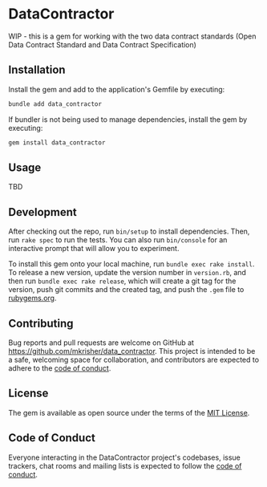 # DataContractor

WIP - this is a gem for working with the two data contract standards (Open Data Contract Standard and Data Contract Specification)

## Installation

Install the gem and add to the application's Gemfile by executing:

```bash
bundle add data_contractor
```

If bundler is not being used to manage dependencies, install the gem by executing:

```bash
gem install data_contractor
```

## Usage

TBD

## Development

After checking out the repo, run `bin/setup` to install dependencies. Then, run `rake spec` to run the tests. You can also run `bin/console` for an interactive prompt that will allow you to experiment.

To install this gem onto your local machine, run `bundle exec rake install`. To release a new version, update the version number in `version.rb`, and then run `bundle exec rake release`, which will create a git tag for the version, push git commits and the created tag, and push the `.gem` file to [rubygems.org](https://rubygems.org).

## Contributing

Bug reports and pull requests are welcome on GitHub at https://github.com/mkrisher/data_contractor. This project is intended to be a safe, welcoming space for collaboration, and contributors are expected to adhere to the [code of conduct](https://github.com/mkrisher/data_contractor/blob/main/CODE_OF_CONDUCT.md).

## License

The gem is available as open source under the terms of the [MIT License](https://opensource.org/licenses/MIT).

## Code of Conduct

Everyone interacting in the DataContractor project's codebases, issue trackers, chat rooms and mailing lists is expected to follow the [code of conduct](https://github.com/mkrisher/data_contractor/blob/main/CODE_OF_CONDUCT.md).
